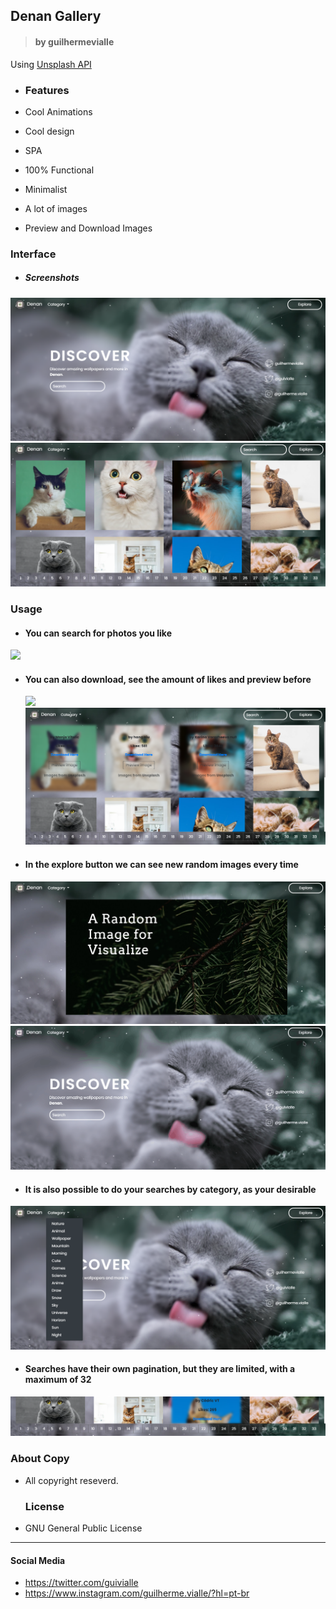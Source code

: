 ## Denan Gallery

> #### by guilhermevialle
Using [Unsplash API](https://unsplash.com/developers)

-   ### Features

-   Cool Animations
-   Cool design
-   SPA
-   100% Functional
-   Minimalist
-   A lot of images
-   Preview and Download Images

### Interface
- ##### Screenshots

![](https://github.com/guilhermevialle/DenanGallery/blob/main/DenanGallery/Screenshot/capture.png)
![](https://github.com/guilhermevialle/DenanGallery/blob/main/DenanGallery/Screenshot/capture4.png)

   ### Usage

-  #### You can search for photos you like

![](https://github.com/guilhermevialle/DenanGallery/blob/main/DenanGallery/Gif/gif1.gif)

- #### You can also download, see the amount of likes and preview before

   ![](https://github.com/guilhermevialle/DenanGallery/blob/main/DenanGallery/Gif/gif2.gif)
   ![](https://github.com/guilhermevialle/DenanGallery/blob/main/DenanGallery/Screenshot/capture2.png)

- #### In the explore button we can see new random images every time

![](https://github.com/guilhermevialle/DenanGallery/blob/main/DenanGallery/Screenshot/capture5.png)
![](https://github.com/guilhermevialle/DenanGallery/blob/main/DenanGallery/Gif/gif3.gif)

- #### It is also possible to do your searches by category, as your desirable

![](https://github.com/guilhermevialle/DenanGallery/blob/main/DenanGallery/Screenshot/capture3.png)

- #### Searches have their own pagination, but they are limited, with a maximum of 32

![](https://github.com/guilhermevialle/DenanGallery/blob/main/DenanGallery/Screenshot/capture6.png)

   ### About Copy
- All copyright reseverd.

   ### License

-   GNU General Public License

------------

#### Social Media

- https://twitter.com/guivialle
- https://www.instagram.com/guilherme.vialle/?hl=pt-br
> 
